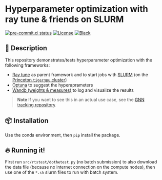 # Hyperparameter optimization with ray tune & friends on SLURM

[![pre-commit.ci status](https://results.pre-commit.ci/badge/github/klieret/ray-tune-slurm-test/main.svg)](https://results.pre-commit.ci/latest/github/klieret/ray-tune-slurm-test/main)
[![License](https://img.shields.io/github/license/klieret/ray-tune-slurm-test)](https://github.com/klieret/ray-tune-slurm-test/blob/master/LICENSE.txt)
[![Black](https://img.shields.io/badge/code%20style-black-000000.svg)](https://github.com/python/black)

## 📝 Description

This repository demonstrates/tests hyperparameter optimization with the following frameworks:

* [Ray tune][tune] as parent framework and to start jobs with [SLURM][slurm] (on the [Princeton `tigergpu` cluster][tigergpu])
* [Optuna][optuna] to suggest the hyperaprameters
* [Wandb (weights & measures)][wandb] to log and visualize the results

> **Note**
> If you want to see this in an actual use case, see the [GNN tracking repository](https://github.com/klieret/gnn_tracking_experiments).

## 📦 Installation

Use the conda environment, then `pip` install the package.

## 🔥 Running it!

First run `src/rtstest/dothetest.py` (no batch submission) to also download the data file
(because no internet connection on the compute nodes), then use one of the
`*.sh` slurm files to run with batch system.

[tune]: https://docs.ray.io/en/master/tune/index.html
[tigergpu]: https://researchcomputing.princeton.edu/systems/tiger
[optuna]: https://optuna.org/
[wandb]: https://wandb.ai/site
[slurm]: https://slurm.schedmd.com/
